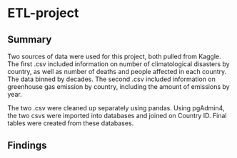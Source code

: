 # ETL-project

## Summary 

Two sources of data were used for this project, both pulled from Kaggle. The first .csv included information on number of climatological disasters by country, as well as number of deaths and people affected in each country. The data binned by decades. The second .csv included information on greenhouse gas emission by country, including the amount of emissions by year.

The two .csv were cleaned up separately using pandas. Using pgAdmin4, the two csvs were imported into databases and joined on Country ID. Final tables were created from these databases.

## Findings
